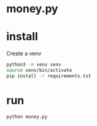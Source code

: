 # money.py

# install

Create a venv
    
```bash
python3 -m venv venv
source venv/bin/activate
pip install -r requirements.txt
```

# run

```bash
python money.py
```